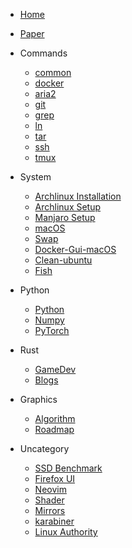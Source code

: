 - [Home](/)

- [Paper](/paper/paper.md)

- Commands
    - [common](/commands/commands.md)
    - [docker](/commands/docker.md)
    - [aria2](/commands/aria2.md)
    - [git](/commands/git.md)
    - [grep](/commands/grep.md)
    - [ln](/commands/ln.md)
    - [tar](/commands/tar.md)
    - [ssh](/commands/ssh.md)
    - [tmux](/commands/tmux.md)

- System
    - [Archlinux Installation](/system/arch-installation.md)
    - [Archlinux Setup](/system/arch-setup.md)
    - [Manjaro Setup](/system/manjaro-setup.md)
    - [macOS](/system/macos.md)
    - [Swap](/system/swap.md)
    - [Docker-Gui-macOS](/system/run-docker-gui-on-macOS.md)
    - [Clean-ubuntu](system/clean-ubuntu.md)
    - [Fish](system/fish.md)

- Python
    - [Python](/python/python.md)
    - [Numpy](/python/numpy.md)
    - [PyTorch](/python/pytorch.md)

- Rust
    - [GameDev](/rust/gamedev.md)
    - [Blogs](/rust/blogs.md)

- Graphics

    - [Algorithm](/graphics/algorithm.md)
    - [Roadmap](/graphics/roadmap.md)

- Uncategory

    - [SSD Benchmark](/uncategory/ssd-benchmark.md)
    - [Firefox UI](/uncategory/firefox-ui-modification.md)
    - [Neovim](/uncategory/neovim.md)
    - [Shader](/uncategory/shader.md)
    - [Mirrors](/uncategory/mirrors.md)
    - [karabiner](/uncategory/karabiner.md)
    - [Linux Authority](/uncategory/linux-authority.md)
